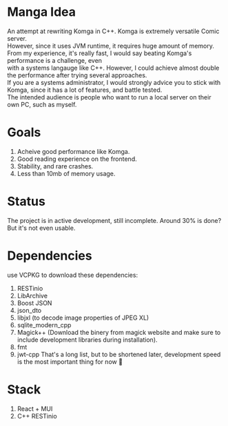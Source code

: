 # Manga Idea
An attempt at rewriting Komga in C++. Komga is extremely versatile Comic server.\
However, since it uses JVM runtime, it requires huge amount of memory.\
From my experience, it's really fast, I would say beating Komga's performance is a challenge, even\
with a systems langauge like C++. However, I could achieve almost double the performance after trying several approaches.\
If you are a systems administrator, I would strongly advice you to stick with Komga, since it has a lot of features, and battle tested.\
The intended audience is people who want to run a local server on their own PC, such as myself.

# Goals
1. Acheive good performance like Komga.
2. Good reading experience on the frontend.
3. Stability, and rare crashes.
4. Less than 10mb of memory usage.


# Status
The project is in active development, still incomplete.
Around 30% is done? But it's not even usable.

# Dependencies
use VCPKG to download these dependencies:
1. RESTinio
2. LibArchive
3. Boost JSON
4. json_dto
5. libjxl (to decode image properties of JPEG XL)
6. sqlite_modern_cpp
7. Magick++ (Download the binery from magick website and make sure to include development libraries during installation).
8. fmt
9. jwt-cpp
That's a long list, but to be shortened later, development speed is the most important thing for now 🤩

# Stack
1. React + MUI
2. C++ RESTinio

